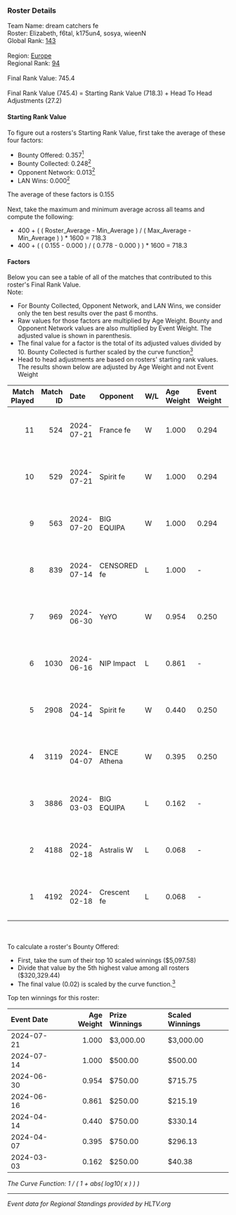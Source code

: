 ### Roster Details<br />
Team Name: dream catchers fe<br />
Roster: Elizabeth, f6tal, k175un4, sosya, wieenN<br />
Global Rank: [143](../standings_global.md)<br />
<br />
Region: [Europe]( ../standings_europe.md)<br />
Regional Rank: [94]( ../standings_europe.md)<br />
<br />
Final Rank Value:  745.4<br />
<br />
Final Rank Value (745.4) = Starting Rank Value (718.3) + Head To Head Adjustments (27.2)<br />

#### Starting Rank Value<br />
To figure out a rosters's Starting Rank Value, first take the average of these four factors:<br />
- Bounty Offered: 0.357[<sup>1</sup>](#table2)
- Bounty Collected: 0.248[<sup>2</sup>](#table1)
- Opponent Network: 0.013[<sup>2</sup>](#table1)
- LAN Wins: 0.000[<sup>2</sup>](#table1)

The average of these factors is 0.155<br />
<br />
Next, take the maximum and minimum average across all teams and compute the following:<br />
- 400 + ( ( Roster_Average - Min_Average ) / ( Max_Average - Min_Average ) ) * 1600 = 718.3
- 400 + ( ( 0.155 - 0.000 ) / ( 0.778 - 0.000 ) ) * 1600 = 718.3


#### Factors<br />
Below you can see a table of all of the matches that contributed to this roster's Final Rank Value.<br />
Note:<br />

- For Bounty Collected, Opponent Network, and LAN Wins, we consider only the ten best results over the past 6 months.
- Raw values for those factors are multiplied by Age Weight. Bounty and Opponent Network values are also multiplied by Event Weight. The adjusted value is shown in parenthesis.
- The final value for a factor is the total of its adjusted values divided by 10. Bounty Collected is further scaled by the curve function[<sup>3</sup>](#curveFunction)
- Head to head adjustments are based on rosters' starting rank values. The results shown below are adjusted by Age Weight and not Event Weight
<span id="table1"></span><br />


| Match Played | Match ID | Date       | Opponent    | W/L | Age Weight | Event Weight | Bounty Collected | Opponent Network | LAN Wins  | H2H Adj. | Roster                                   |
| -: | -: | :- | :- | :- | :- | :- | :- | :- | :- | -: | :- |
|           11 |      524 | 2024-07-21 | France fe   | W   | 1.000      | 0.294        | 0.006 (0.002)    | 0.115 (0.034)    | 0 (0.000) |    13.43 | Elizabeth, f6tal, k175un4, sosya, wieenN |
|           10 |      529 | 2024-07-21 | Spirit fe   | W   | 1.000      | 0.294        | 0.005 (0.001)    | 0.136 (0.040)    | 0 (0.000) |    11.64 | Elizabeth, f6tal, k175un4, sosya, wieenN |
|            9 |      563 | 2024-07-20 | BIG EQUIPA  | W   | 1.000      | 0.294        | 0.017 (0.005)    | 0.142 (0.042)    | 0 (0.000) |    18.12 | Elizabeth, f6tal, k175un4, sosya, wieenN |
|            8 |      839 | 2024-07-14 | CENSORED fe | L   | 1.000      | -            | -                | -                | -         |   -15.96 | Elizabeth, f6tal, k175un4, t4tty, wieenN |
|            7 |      969 | 2024-06-30 | YeYO        | W   | 0.954      | 0.250        | 0.001 (0.000)    | 0.000 (0.000)    | 0 (0.000) |     7.61 | Elizabeth, f6tal, k175un4, sosya, wieenN |
|            6 |     1030 | 2024-06-16 | NIP Impact  | L   | 0.861      | -            | -                | -                | -         |   -13.37 | k175un4, sosya, Stormy, unknxwn, wieenN  |
|            5 |     2908 | 2024-04-14 | Spirit fe   | W   | 0.440      | 0.250        | 0.005 (0.001)    | 0.136 (0.015)    | 0 (0.000) |     5.62 | k175un4, sosya, Stormy, trigusha, wieenN |
|            4 |     3119 | 2024-04-07 | ENCE Athena | W   | 0.395      | 0.250        | 0.002 (0.000)    | 0.033 (0.003)    | 0 (0.000) |     4.83 | k175un4, sosya, Stormy, trigusha, wieenN |
|            3 |     3886 | 2024-03-03 | BIG EQUIPA  | L   | 0.162      | -            | -                | -                | -         |    -2.16 | k175un4, sosya, Stormy, trigusha, wieenN |
|            2 |     4188 | 2024-02-18 | Astralis W  | L   | 0.068      | -            | -                | -                | -         |    -1.36 | k175un4, mikeri, sosya, Stormy, wieenN   |
|            1 |     4192 | 2024-02-18 | Crescent fe | L   | 0.068      | -            | -                | -                | -         |    -1.23 | k175un4, mikeri, sosya, Stormy, wieenN   |

<br />
<span id="table2"></span><br />
To calculate a roster's Bounty Offered:<br />

- First, take the sum of their top 10 scaled winnings ($5,097.58)
- Divide that value by the 5th highest value among all rosters ($320,329.44)
- The final value (0.02) is scaled by the curve function.[<sup>3</sup>](#curveFunction)

Top ten winnings for this roster:<br />

| Event Date | Age Weight | Prize Winnings | Scaled Winnings |
| :- | -: | :- | :- |
| 2024-07-21 |      1.000 | $3,000.00      | $3,000.00       |
| 2024-07-14 |      1.000 | $500.00        | $500.00         |
| 2024-06-30 |      0.954 | $750.00        | $715.75         |
| 2024-06-16 |      0.861 | $250.00        | $215.19         |
| 2024-04-14 |      0.440 | $750.00        | $330.14         |
| 2024-04-07 |      0.395 | $750.00        | $296.13         |
| 2024-03-03 |      0.162 | $250.00        | $40.38          |


<span id="curveFunction"></span>_The Curve Function: 1 / ( 1 + abs( log10( x ) ) )_<br />

---
_Event data for Regional Standings provided by HLTV.org_<br />
